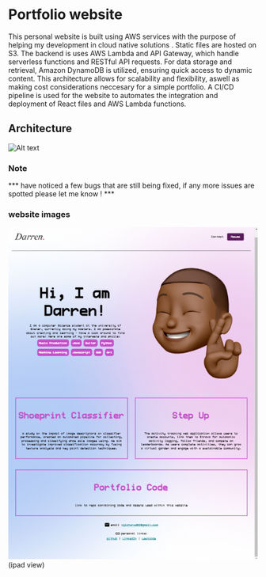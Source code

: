 # Portfolio website

This personal website is built using AWS services with the purpose of helping my development in cloud native solutions . Static files are hosted on S3. The backend is uses AWS Lambda and API Gateway, which handle serverless functions and RESTful API requests. For data storage and retrieval, Amazon DynamoDB is utilized, ensuring quick access to dynamic content. This architecture allows for scalability and flexibility, aswell as making cost considerations neccesary for a simple portfolio. A CI/CD pipeline is used for the website to automates the integration and deployment of React files and AWS Lambda functions. 

## Architecture

![Alt text](https://programmaticponderings.com/wp-content/uploads/2019/10/new-04-sqs-dynamodb.png)


### Note

*** have noticed a few bugs that are still being fixed, if any more issues are spotted please let me know ! ***


### website images
![alt text](image.png)
(ipad view)

